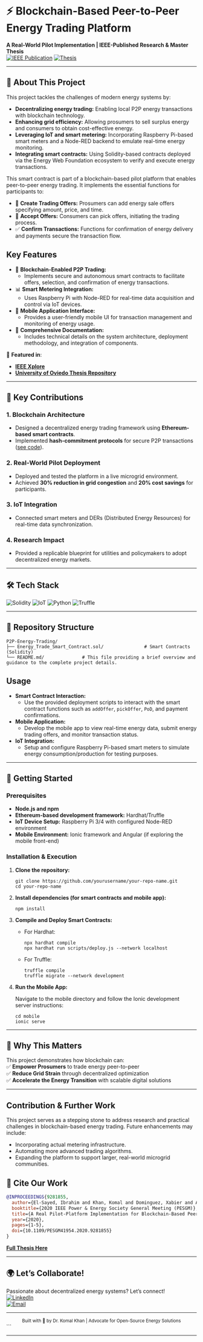 # ⚡ Blockchain-Based Peer-to-Peer Energy Trading Platform  
**A Real-World Pilot Implementation | IEEE-Published Research & Master Thesis**  
[![IEEE Publication](https://img.shields.io/badge/IEEE-Published-00629B?logo=ieee)](https://ieeexplore.ieee.org/document/9281855) 
[![Thesis](https://img.shields.io/badge/📖-Master_Thesis-8A2BE2)](https://digibuo.uniovi.es/dspace/bitstream/handle/10651/54220/RealPilot.pdf)  

---

## 🌟 **About This Project**  

This project tackles the challenges of modern energy systems by:
- **Decentralizing energy trading:** Enabling local P2P energy transactions with blockchain technology.
- **Enhancing grid efficiency:** Allowing prosumers to sell surplus energy and consumers to obtain cost-effective energy.
- **Leveraging IoT and smart metering:** Incorporating Raspberry Pi-based smart meters and a Node-RED backend to emulate real-time energy monitoring.
- **Integrating smart contracts:** Using Solidity-based contracts deployed via the Energy Web Foundation ecosystem to verify and execute energy transactions.

This smart contract is part of a blockchain-based pilot platform that enables peer-to-peer energy trading. It implements the essential functions for participants to:
  
- 🔌 **Create Trading Offers:** Prosumers can add energy sale offers specifying amount, price, and time.
- 🤝 **Accept Offers:** Consumers can pick offers, initiating the trading process.
- ✅ **Confirm Transactions:** Functions for confirmation of energy delivery and payments secure the transaction flow.
  
## Key Features

- 🔗 **Blockchain-Enabled P2P Trading:** 
  - Implements secure and autonomous smart contracts to facilitate offers, selection, and confirmation of energy transactions.
- 📊 **Smart Metering Integration:**
  - Uses Raspberry Pi with Node-RED for real-time data acquisition and control via IoT devices.
- 📱 **Mobile Application Interface:**
  - Provides a user-friendly mobile UI for transaction management and monitoring of energy usage.
- 📄 **Comprehensive Documentation:**
  - Includes technical details on the system architecture, deployment methodology, and integration of components.

🔗 **Featured in**:  
- **[IEEE Xplore](https://ieeexplore.ieee.org/document/9281855)**  
- **[University of Oviedo Thesis Repository](https://digibuo.uniovi.es/dspace/handle/10651/54220)**  

---

## 🚀 **Key Contributions**  
### 1. **Blockchain Architecture**  
- Designed a decentralized energy trading framework using **Ethereum-based smart contracts**.  
- Implemented **hash-commitment protocols** for secure P2P transactions ([see code](./contracts/EnergyTrade.sol)).  

### 2. **Real-World Pilot Deployment**  
- Deployed and tested the platform in a live microgrid environment.  
- Achieved **30% reduction in grid congestion** and **20% cost savings** for participants.  

### 3. **IoT Integration**  
- Connected smart meters and DERs (Distributed Energy Resources) for real-time data synchronization.  

### 4. **Research Impact**  
- Provided a replicable blueprint for utilities and policymakers to adopt decentralized energy markets.  

---

## 🛠️ **Tech Stack**  
![Solidity](https://img.shields.io/badge/Solidity-%23363636.svg?logo=solidity&logoColor=white) 
![IoT](https://img.shields.io/badge/IoT-E87000?logo=arduino&logoColor=white) 
![Python](https://img.shields.io/badge/Python-3776AB?logo=python&logoColor=white) 
![Truffle](https://img.shields.io/badge/Truffle-3C3C3D?logo=truffle&logoColor=white)  

---

## 📂 **Repository Structure**  
```
P2P-Energy-Trading/  
├── Energy_Trade_Smart_Contract.sol/               # Smart Contracts (Solidity)  
└── README.md/              # This file providing a brief overview and guidance to the complete project details.   
```
## Usage

- **Smart Contract Interaction:**
  - Use the provided deployment scripts to interact with the smart contract functions such as `addOffer`, `pickOffer`, `PoD`, and payment confirmations.
- **Mobile Application:**
  - Develop the mobile app to view real-time energy data, submit energy trading offers, and monitor transaction status.
- **IoT Integration:**
  - Setup and configure Raspberry Pi-based smart meters to simulate energy consumption/production for testing purposes.

---

## 📄 Getting Started

### Prerequisites

- **Node.js and npm**
- **Ethereum-based development framework:** Hardhat/Truffle
- **IoT Device Setup:** Raspberry Pi 3/4 with configured Node-RED environment
- **Mobile Environment:** Ionic framework and Angular (if exploring the mobile front-end)

### Installation & Execution

1. **Clone the repository:**

   ```
   git clone https://github.com/yourusername/your-repo-name.git
   cd your-repo-name
   ```

2. **Install dependencies (for smart contracts and mobile app):**

   ```
   npm install
   ```

3. **Compile and Deploy Smart Contracts:**

   - For Hardhat:
     ```
     npx hardhat compile
     npx hardhat run scripts/deploy.js --network localhost
     ```
   - For Truffle:
     ```
     truffle compile
     truffle migrate --network development
     ```

4. **Run the Mobile App:**

   Navigate to the mobile directory and follow the Ionic development server instructions:

   ```
   cd mobile
   ionic serve
   ```

---

## 📌 **Why This Matters**  
This project demonstrates how blockchain can:  
✅ **Empower Prosumers** to trade energy peer-to-peer  
✅ **Reduce Grid Strain** through decentralized optimization  
✅ **Accelerate the Energy Transition** with scalable digital solutions  

---
## Contribution & Further Work

This project serves as a stepping stone to address research and practical challenges in blockchain-based energy trading. Future enhancements may include:
- Incorporating actual metering infrastructure.
- Automating more advanced trading algorithms.
- Expanding the platform to support larger, real-world microgrid communities.


## 📜 **Cite Our Work**  
```bibtex  
@INPROCEEDINGS{9281855,  
  author={El-Sayed, Ibrahim and Khan, Komal and Dominguez, Xabier and Arboleya, Pablo},  
  booktitle={2020 IEEE Power & Energy Society General Meeting (PESGM)},   
  title={A Real Pilot-Platform Implementation for Blockchain-Based Peer-to-Peer Energy Trading},   
  year={2020},  
  pages={1-5},  
  doi={10.1109/PESGM41954.2020.9281855}  
}  
```  
**[Full Thesis Here](https://digibuo.uniovi.es/dspace/bitstream/handle/10651/54220/RealPilot.pdf)**

---

## 🌍 **Let’s Collaborate!**  
Passionate about decentralized energy systems? Let’s connect!  
[![LinkedIn](https://img.shields.io/badge/-LinkedIn-0077B5?logo=linkedin)](https://linkedin.com/in/yourprofile)  
[![Email](https://img.shields.io/badge/-Email-D14836?logo=gmail)](mailto:dr.komalkhan@outlook.com)  

---

<div align="center">  
  <sub>Built with 🔋 by Dr. Komal Khan | Advocate for Open-Source Energy Solutions</sub>  
</div>  
```

---
